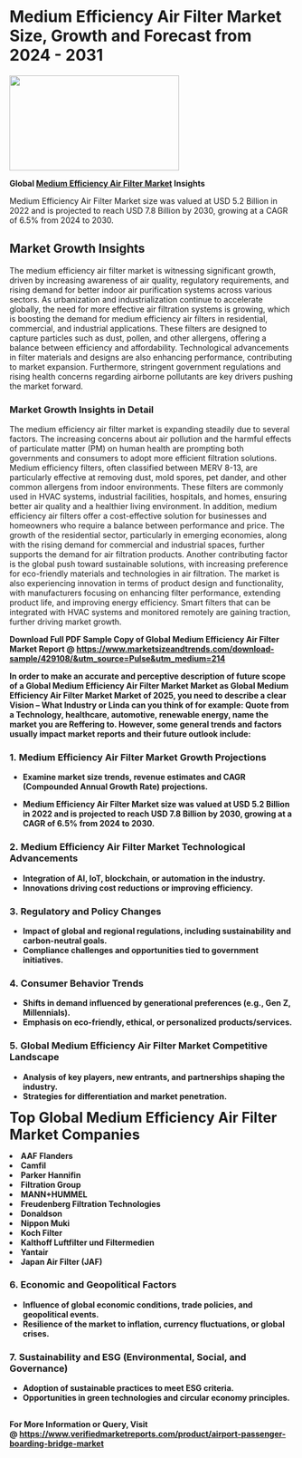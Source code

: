 <H1>Medium Efficiency Air Filter Market Size, Growth and Forecast from 2024 - 2031</H1><img class="aligncenter size-medium wp-image-584254" src="https://thirdeyenews.in/wp-content/uploads/2024/09/Global-Market-Research-300x168.jpeg" alt="" width="300" height="168" /><p><strong>Global&nbsp;<a href="https://www.marketsizeandtrends.com/download-sample/429108/&amp;utm_source=Pulse&amp;utm_medium=214">Medium Efficiency Air Filter Market</a> Insights</strong></p><p>Medium Efficiency Air Filter Market size was valued at USD 5.2 Billion in 2022 and is projected to reach USD 7.8 Billion by 2030, growing at a CAGR of 6.5% from 2024 to 2030.</p><p><h2>Market Growth Insights</h2> The medium efficiency air filter market is witnessing significant growth, driven by increasing awareness of air quality, regulatory requirements, and rising demand for better indoor air purification systems across various sectors. As urbanization and industrialization continue to accelerate globally, the need for more effective air filtration systems is growing, which is boosting the demand for medium efficiency air filters in residential, commercial, and industrial applications. These filters are designed to capture particles such as dust, pollen, and other allergens, offering a balance between efficiency and affordability. Technological advancements in filter materials and designs are also enhancing performance, contributing to market expansion. Furthermore, stringent government regulations and rising health concerns regarding airborne pollutants are key drivers pushing the market forward. <p><strong></strong></p> <h3>Market Growth Insights in Detail</h3> The medium efficiency air filter market is expanding steadily due to several factors. The increasing concerns about air pollution and the harmful effects of particulate matter (PM) on human health are prompting both governments and consumers to adopt more efficient filtration solutions. Medium efficiency filters, often classified between MERV 8-13, are particularly effective at removing dust, mold spores, pet dander, and other common allergens from indoor environments. These filters are commonly used in HVAC systems, industrial facilities, hospitals, and homes, ensuring better air quality and a healthier living environment. In addition, medium efficiency air filters offer a cost-effective solution for businesses and homeowners who require a balance between performance and price. The growth of the residential sector, particularly in emerging economies, along with the rising demand for commercial and industrial spaces, further supports the demand for air filtration products. Another contributing factor is the global push toward sustainable solutions, with increasing preference for eco-friendly materials and technologies in air filtration. The market is also experiencing innovation in terms of product design and functionality, with manufacturers focusing on enhancing filter performance, extending product life, and improving energy efficiency. Smart filters that can be integrated with HVAC systems and monitored remotely are gaining traction, further driving market growth. <p><strong></p><p><span class=""><strong>Download Full PDF Sample Copy of Global Medium Efficiency Air Filter Market Report</strong> @ <a href="https://www.marketsizeandtrends.com/download-sample/429108/&amp;utm_source=Pulse&amp;utm_medium=214" target="_blank">https://www.marketsizeandtrends.com/download-sample/429108/&amp;utm_source=Pulse&amp;utm_medium=214</a></span></p><p>In order to make an accurate and perceptive description of future scope of a Global&nbsp;Medium Efficiency Air Filter Market Market as Global&nbsp;Medium Efficiency Air Filter Market Market of 2025, you need to describe a clear Vision &ndash; What Industry or Linda can you think of for example: Quote from a Technology, healthcare, automotive, renewable energy, name the market you are Reffering to. However, some general trends and factors usually impact market reports and their future outlook include:</p><h3>1.&nbsp;<strong>Medium Efficiency Air Filter Market Growth Projections</strong></h3><ul><li>Examine market size trends, revenue estimates and CAGR (Compounded Annual Growth Rate) projections.</li><li><p>Medium Efficiency Air Filter Market size was valued at USD 5.2 Billion in 2022 and is projected to reach USD 7.8 Billion by 2030, growing at a CAGR of 6.5% from 2024 to 2030.</p></li></ul><h3>2.&nbsp;<strong>Medium Efficiency Air Filter Market Technological Advancements</strong></h3><ul><li>Integration of AI, IoT, blockchain, or automation in the industry.</li><li>Innovations driving cost reductions or improving efficiency.</li></ul><h3>3.&nbsp;<strong>Regulatory and Policy Changes</strong></h3><ul><li>Impact of global and regional regulations, including sustainability and carbon-neutral goals.</li><li>Compliance challenges and opportunities tied to government initiatives.</li></ul><h3>4.&nbsp;<strong>Consumer Behavior Trends</strong></h3><ul><li>Shifts in demand influenced by generational preferences (e.g., Gen Z, Millennials).</li><li>Emphasis on eco-friendly, ethical, or personalized products/services.</li></ul><h3>5.&nbsp;<strong>Global Medium Efficiency Air Filter Market Competitive Landscape</strong></h3><ul><li>Analysis of key players, new entrants, and partnerships shaping the industry.</li><li>Strategies for differentiation and market penetration.</li></ul><p data-pm-slice="1 1 []"><span style="color: inherit; font-family: inherit; font-size: 25px;">Top Global Medium Efficiency Air Filter Market Companies</span></p><div class="" data-test-id=""><p><li>AAF Flanders</li><li> Camfil</li><li> Parker Hannifin</li><li> Filtration Group</li><li> MANN+HUMMEL</li><li> Freudenberg Filtration Technologies</li><li> Donaldson</li><li> Nippon Muki</li><li> Koch Filter</li><li> Kalthoff Luftfilter und Filtermedien</li><li> Yantair</li><li> Japan Air Filter (JAF)</li></p></div><h3>6.&nbsp;<strong>Economic and Geopolitical Factors</strong></h3><ul><li>Influence of global economic conditions, trade policies, and geopolitical events.</li><li>Resilience of the market to inflation, currency fluctuations, or global crises.</li></ul><h3>7.&nbsp;<strong>Sustainability and ESG (Environmental, Social, and Governance)</strong></h3><ul><li>Adoption of sustainable practices to meet ESG criteria.</li><li>Opportunities in green technologies and circular economy principles.</li></ul><h2><strong style="font-size: 14px;">For More Information or Query, Visit @&nbsp;</strong><a style="background-color: #ffffff; font-size: 14px;" href="https://www.marketsizeandtrends.com/report/medium-efficiency-air-filter-market/" target="_blank">https://www.verifiedmarketreports.com/product/airport-passenger-boarding-bridge-market</a></h2>
